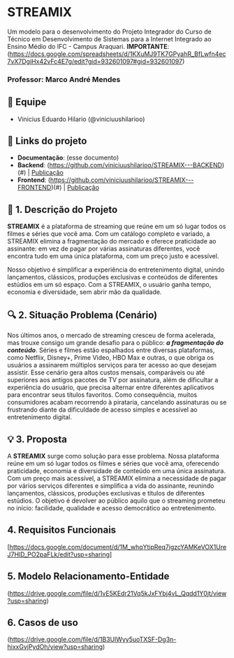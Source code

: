 # STREAMIX
Um modelo para o desenvolvimento do Projeto Integrador do Curso de Técnico em Desenvolvimento de Sistemas para a Internet Integrado ao Ensino Médio do IFC - Campus Araquari. **IMPORTANTE**:
(https://docs.google.com/spreadsheets/d/1KXuMJ9TK7GPyahR_BfLwfn4ec7vX7DgiHx42vFc4E7g/edit?gid=932601097#gid=932601097)

### Professor: Marco André Mendes

## 👥 Equipe

- Vinicius Eduardo Hilario (@viniciuushilarioo)

## 🔗 Links do projeto

- **Documentação**: (esse documento)
- **Backend**: (https://github.com/viniciuushilarioo/STREAMIX---BACKEND)(#) | [Publicação](#)
- **Frontend**: (https://github.com/viniciuushilarioo/STREAMIX---FRONTEND)(#) | [Publicação](#)

## 📌 1. Descrição do Projeto

**STREAMIX** é a plataforma de streaming que reúne em um só lugar todos os filmes e séries que você ama. Com um catálogo completo e variado, a STREAMIX elimina a fragmentação do mercado e oferece praticidade ao assinante: em vez de pagar por várias assinaturas diferentes, você encontra tudo em uma única plataforma, com um preço justo e acessível.

Nosso objetivo é simplificar a experiência do entretenimento digital, unindo lançamentos, clássicos, produções exclusivas e conteúdos de diferentes estúdios em um só espaço. Com a STREAMIX, o usuário ganha tempo, economia e diversidade, sem abrir mão da qualidade.

## 🔍 2. Situação Problema (Cenário)

Nos últimos anos, o mercado de streaming cresceu de forma acelerada, mas trouxe consigo um grande desafio para o público: ***a fragmentação do conteúdo***. Séries e filmes estão espalhados entre diversas plataformas, como Netflix, Disney+, Prime Video, HBO Max e outras, o que obriga os usuários a assinarem múltiplos serviços para ter acesso ao que desejam assistir. Esse cenário gera altos custos mensais, comparáveis ou até superiores aos antigos pacotes de TV por assinatura, além de dificultar a experiência do usuário, que precisa alternar entre diferentes aplicativos para encontrar seus títulos favoritos. Como consequência, muitos consumidores acabam recorrendo à pirataria, cancelando assinaturas ou se frustrando diante da dificuldade de acesso simples e acessível ao entretenimento digital.

## 💡 3. Proposta

A **STREAMIX** surge como solução para esse problema. Nossa plataforma reúne em um só lugar todos os filmes e séries que você ama, oferecendo praticidade, economia e diversidade de conteúdo em uma única assinatura. Com um preço mais acessível, a STREAMIX elimina a necessidade de pagar por vários serviços diferentes e simplifica a vida do assinante, reunindo lançamentos, clássicos, produções exclusivas e títulos de diferentes estúdios. O objetivo é devolver ao público aquilo que o streaming prometeu no início: facilidade, qualidade e acesso democrático ao entretenimento.

  ## 4. Requisitos Funcionais

  [https://docs.google.com/document/d/1M_whqYtipReq7igzcYAMKeVOX1UreJ7HlD_PO2paFLk/edit?usp=sharing]

  ## 5. Modelo Relacionamento-Entidade

  (https://drive.google.com/file/d/1vE5KEdr21Vq5kJxFYbj4vL_Qqdd1Y0jt/view?usp=sharing)
  
  ## 6. Casos de uso
  
(https://drive.google.com/file/d/1B3UlWyy5uoTXSF-Dg3n-hixxGvjPydOh/view?usp=sharing)
